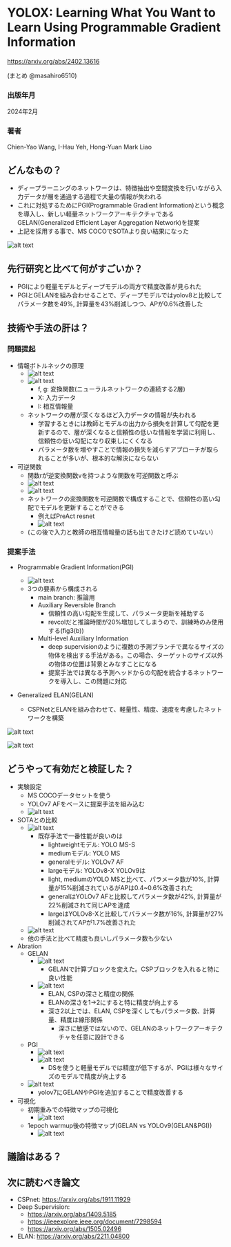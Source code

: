 # YOLOX: Learning What You Want to Learn Using Programmable Gradient Information

https://arxiv.org/abs/2402.13616

(まとめ @masahiro6510)

### 出版年月
2024年2月

### 著者
Chien-Yao Wang, I-Hau Yeh, Hong-Yuan Mark Liao

## どんなもの？
- ディープラーニングのネットワークは、特徴抽出や空間変換を行いながら入力データが層を通過する過程で大量の情報が失われる
- これに対処するためにPGI(Programmable Gradient Information)という概念を導入し、新しい軽量ネットワークアーキテクチャであるGELAN(Generalized Efficient Layer Aggregation Network)を提案
- 上記を採用する事で、MS COCOでSOTAより良い結果になった

![alt text](yolov9/image-2.png)

## 先行研究と比べて何がすごいか？
- PGIにより軽量モデルとディープモデルの両方で精度改善が見られた
- PGIとGELANを組み合わせることで、ディープモデルではyolov8と比較してパラメータ数を49%, 計算量を43%削減しつつ、APが0.6%改善した

## 技術や手法の肝は？
### 問題提起
- 情報ボトルネックの原理
    - ![alt text](yolov9/image.png)
    - ![alt text](yolov9/image-4.png)
        - f, g: 変換関数(ニューラルネットワークの連続する2層)
        - X: 入力データ
        - I: 相互情報量
    - ネットワークの層が深くなるほど入力データの情報が失われる
        - 学習するときには教師とモデルの出力から損失を計算して勾配を更新するので、層が深くなると信頼性の低いな情報を学習に利用し、信頼性の低い勾配になり収束しにくくなる
        - パラメータ数を増やすことで情報の損失を減らすアプローチが取られることが多いが、根本的な解決にならない
- 可逆関数
    - 関数rが逆変換関数vを持つような関数を可逆関数と呼ぶ
    - ![alt text](yolov9/image-5.png)
    - ![alt text](yolov9/image-6.png)
    - ネットワークの変換関数を可逆関数で構成することで、信頼性の高い勾配でモデルを更新することができる
        - 例えばPreAct resnet
        - ![alt text](yolov9/image-7.png)
    - (この後で入力と教師の相互情報量の話も出てきたけど読めていない）

### 提案手法
- Programmable Gradient Information(PGI)
    - ![alt text](yolov9/image-3.png)
    - 3つの要素から構成される
        - main branch: 推論用
        - Auxiliary Reversible Branch
            - 信頼性の高い勾配を生成して、パラメータ更新を補助する
            - revcolだと推論時間が20%増加してしまうので、訓練時のみ使用する(fig3(b))
        - Multi-level Auxiliary Information
            - deep supervisionのように複数の予測ブランチで異なるサイズの物体を検出する手法がある。この場合、ターゲットのサイズ以外の物体の位置は背景とみなすことになる
            - 提案手法では異なる予測ヘッドからの勾配を統合するネットワークを導入し、この問題に対応

- Generalized ELAN(GELAN)
    - CSPNetとELANを組み合わせて、軽量性、精度、速度を考慮したネットワークを構築

![alt text](yolov9/image-8.png)

![alt text](yolov9/image-18.png)

## どうやって有効だと検証した？
- 実験設定
    - MS COCOデータセットを使う
    - YOLOv7 AFをベースに提案手法を組み込む
    - ![alt text](yolov9/image-19.png)
- SOTAとの比較
    - ![alt text](yolov9/image-9.png)
        - 既存手法で一番性能が良いのは
            - lightweightモデル: YOLO MS-S
            - mediumモデル: YOLO MS
            - generalモデル: YOLOv7 AF
            - largeモデル: YOLOv8-X
        YOLOv9は
            - light, mediumのYOLO MSと比べて、パラメータ数が10%, 計算量が15%削減されているがAPは0.4~0.6%改善された
            - generalはYOLOv7 AFと比較してパラメータ数が42%, 計算量が22%削減されて同じAPを達成
            - largeはYOLOv8-Xと比較してパラメータ数が16%, 計算量が27%削減されてAPが1.7%改善された
    - ![alt text](yolov9/image-10.png)
    - 他の手法と比べて精度も良いしパラメータ数も少ない
- Abration
    - GELAN
        - ![alt text](yolov9/image-16.png)
            - GELANで計算ブロックを変えた。CSPブロックを入れると特に良い性能
        - ![alt text](yolov9/image-17.png)
            - ELAN, CSPの深さと精度の関係
            - ELANの深さを1→2にすると特に精度が向上する
            - 深さ2以上では、ELAN, CSPを深くしてもパラメータ数、計算量、精度は線形関係
                - 深さに敏感ではないので、GELANのネットワークアーキテクチャを任意に設計できる
    - PGI
        - ![alt text](yolov9/image-15.png)
        - ![alt text](yolov9/image-13.png)
            - DSを使うと軽量モデルでは精度が低下するが、PGIは様々なサイズのモデルで精度が向上する
    - ![alt text](yolov9/image-14.png)
        - yolov7にGELANやPGIを追加することで精度改善する
- 可視化
    - 初期重みでの特徴マップの可視化
        - ![alt text](yolov9/image-12.png)
    - 1epoch warmup後の特徴マップ(GELAN vs YOLOv9(GELAN&PGI))
        - ![alt text](yolov9/image-11.png)


## 議論はある？

## 次に読むべき論文
- CSPnet: https://arxiv.org/abs/1911.11929
- Deep Supervision:
    - https://arxiv.org/abs/1409.5185
    - https://ieeexplore.ieee.org/document/7298594
    - https://arxiv.org/abs/1505.02496
- ELAN: https://arxiv.org/abs/2211.04800
